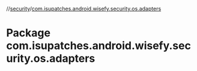 //[security](../index.md)/[com.isupatches.android.wisefy.security.os.adapters](com.isupatches.android.wisefy.security.os.adapters.md)

# Package com.isupatches.android.wisefy.security.os.adapters
